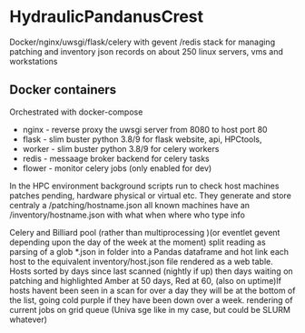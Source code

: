 # HydraulicPandanusCrest

Docker/nginx/uwsgi/flask/celery with gevent /redis stack for managing patching and inventory json records on about 250 linux servers, vms and workstations

## Docker containers

Orchestrated with docker-compose

- nginx - reverse proxy the uwsgi server from 8080 to host port 80
- flask - slim buster python 3.8/9 for flask website, api, HPCtools,
- worker - slim buster python 3.8/9 for celery workers
- redis - messaage broker backend for celery tasks
- flower - monitor celery jobs (only enabled for dev)

In the HPC environment background scripts run to check host machines patches pending, hardware physical or virtual etc. They generate and store centraly  a /patching/hostname.json
all known machines have an /inventory/hostname.json with what when where who type info

Celery and Billiard pool (rather than multiprocessing )(or eventlet gevent depending upon the day of the week at the moment) split reading as parsing of a glob  *.json in folder into a Pandas dataframe and hot link each host to the equivalent inventory/host.json file rendered as a web table. Hosts sorted by days since last scanned (nightly if up) then days waiting on patching and highlighted Amber at 50 days, Red at 60, (also on uptime)If hosts havent been seen in a scan for over a day they will be at the bottom of the list, going cold purple if they have been down over a week.
rendering of current jobs on grid queue (Univa sge like in my case, but could be SLURM whatever)
